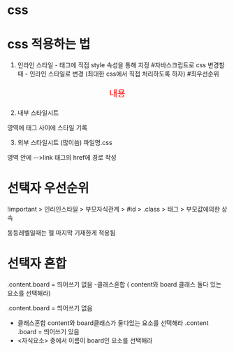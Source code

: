# css

# css 적용하는 법

1) 인라인 스타일 - 태그에 직접 style 속성을 통해 지정
#자바스크립트로 css 변경할때 - 인라인 스타일로 변경
 (최대한 css에서 직접 처리하도록 하자)
#최우선순위
<p style="font-size:20px; color : red; text-align: center">내용</p>

2) 내부 스타일시트
<head></head> 영역에 <style></style> 태그 사이에 스타일 기록
<style>
  태그이름 {속성:값; 속성:값;}
  .클래스명 {속성:값; 속성:값;}
  #아이디명 {속성:값; 속성:값;}
</style>

3) 외부 스타일시트 (많이씀)
파일명.css
<head></head>영역 안에
<link rel="stylesheet" href="파일경로.css">
-->link 태그의 href에 경로 작성

# 선택자 우선순위
!important > 인라인스타일 > 부모자식관계 > #id > .class > 태그 > 부모값에의한 상속

동등레벨일때는 젤 마지막 기재한게 적용됨

# 선택자 혼합
.content.board = 띄어쓰기 없음
-클래스혼합 ( content와 board 클래스 둘다 있는 요소를 선택해라)

.content.board = 띄어쓰기 없음
- 클래스혼합 content와 board클래스가 둘다있는 요소를 선택해라
.content .board = 띄어쓰기 있음
- <자식요소> 중에서 이름이 board인 요소를 선택해라